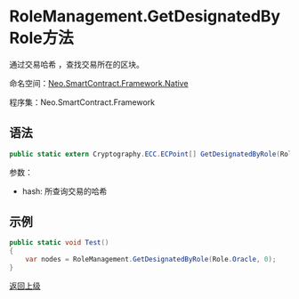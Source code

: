 # RoleManagement.GetDesignatedByRole方法

通过交易哈希 ，查找交易所在的区块。

命名空间：[Neo.SmartContract.Framework.Native](../../Neo.SmartContract.Framework.Native.md)

程序集：Neo.SmartContract.Framework

## 语法

```c#
public static extern Cryptography.ECC.ECPoint[] GetDesignatedByRole(Role role, uint index);
```

参数：

- hash: 所查询交易的哈希

## 示例

```c#
public static void Test()
{
    var nodes = RoleManagement.GetDesignatedByRole(Role.Oracle, 0);
}
```
[返回上级](../RoleManagement.md)


